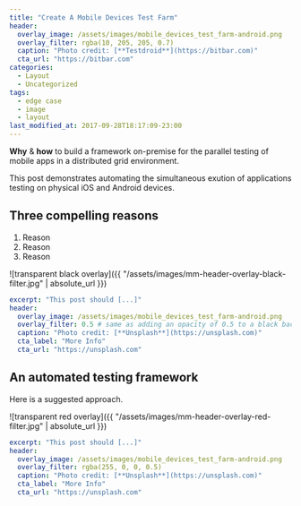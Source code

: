 ```yaml
---
title: "Create A Mobile Devices Test Farm"
header:
  overlay_image: /assets/images/mobile_devices_test_farm-android.png
  overlay_filter: rgba(10, 205, 205, 0.7)
  caption: "Photo credit: [**Testdroid**](https://bitbar.com)"
  cta_url: "https://bitbar.com"
categories:
  - Layout
  - Uncategorized
tags:
  - edge case
  - image
  - layout
last_modified_at: 2017-09-28T18:17:09-23:00
---
```


**Why** & **how** to build a framework on-premise for the parallel testing of mobile apps in a distributed grid environment.

This post demonstrates automating the simultaneous exution of applications testing on physical iOS and Android devices.

## Three compelling reasons
1) Reason  
2) Reason  
3) Reason  

![transparent black overlay]({{ "/assets/images/mm-header-overlay-black-filter.jpg" | absolute_url }})

```yaml
excerpt: "This post should [...]"
header:
  overlay_image: /assets/images/mobile_devices_test_farm-android.png
  overlay_filter: 0.5 # same as adding an opacity of 0.5 to a black background
  caption: "Photo credit: [**Unsplash**](https://unsplash.com)"
  cta_label: "More Info"
  cta_url: "https://unsplash.com"
```


## An automated testing framework

Here is a suggested approach.

![transparent red overlay]({{ "/assets/images/mm-header-overlay-red-filter.jpg" | absolute_url }})

```yaml
excerpt: "This post should [...]"
header:
  overlay_image: /assets/images/mobile_devices_test_farm-android.png
  overlay_filter: rgba(255, 0, 0, 0.5)
  caption: "Photo credit: [**Unsplash**](https://unsplash.com)"
  cta_label: "More Info"
  cta_url: "https://unsplash.com"
```